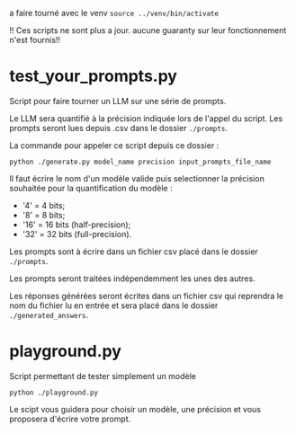 a faire tourné avec le venv `source ../venv/bin/activate`

!! Ces scripts ne sont plus a jour. aucune guaranty sur leur fonctionnement n'est fournis!!
# test_your_prompts.py

Script pour faire tourner un LLM sur une série de prompts. 

Le LLM sera quantifié à la précision indiquée lors de l'appel du script. Les prompts seront lues depuis .csv dans le dossier `./prompts`.

La commande pour appeler ce script depuis ce dossier :

`python ./generate.py model_name precision input_prompts_file_name`

Il faut écrire le nom d'un modèle valide puis selectionner la précision souhaitée pour la quantification du modèle :
- '4' = 4 bits;
- '8' = 8 bits;
- '16' = 16 bits (half-precision);
- '32' = 32 bits (full-precision).

Les prompts sont à écrire dans un fichier csv placé dans le dossier `./prompts`.

Les prompts seront traitées indépendemment les unes des autres.

Les réponses générées seront écrites dans un fichier csv qui reprendra le nom du fichier lu en entrée et sera placé dans le dossier `./generated_answers`.

# playground.py

Script permettant de tester simplement un modèle

`python ./playground.py`

Le scipt vous guidera pour choisir un modèle, une précision et vous proposera d'écrire votre prompt.
